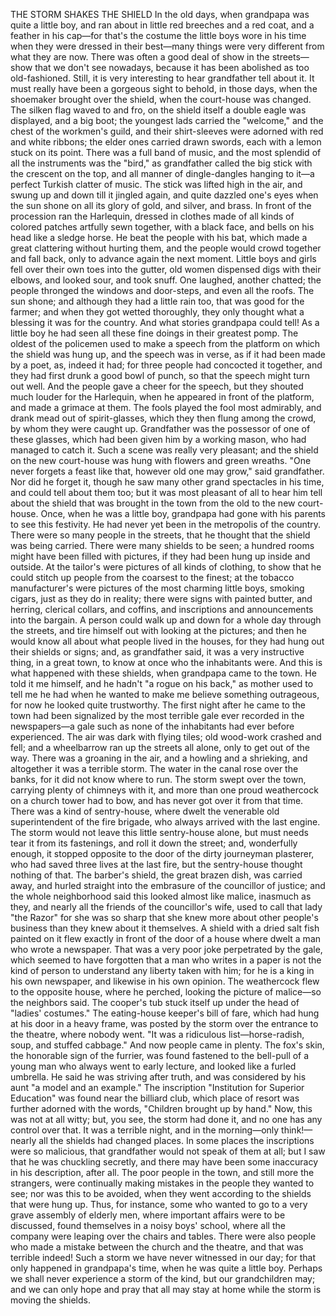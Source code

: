 THE STORM SHAKES THE SHIELD
In
the
old
days,
when
grandpapa
was
quite
a
little
boy,
and
ran
about
in
little
red
breeches
and
a
red
coat,
and
a
feather
in
his
cap—for
that's
the
costume
the
little
boys
wore
in
his
time
when
they
were
dressed
in
their
best—many
things
were
very
different
from
what
they
are
now.
There
was
often
a
good
deal
of
show
in
the
streets—show
that
we
don't
see
nowadays,
because
it
has
been
abolished
as
too
old-fashioned.
Still,
it
is
very
interesting
to
hear
grandfather
tell
about
it.
It
must
really
have
been
a
gorgeous
sight
to
behold,
in
those
days,
when
the
shoemaker
brought
over
the
shield,
when
the
court-house
was
changed.
The
silken
flag
waved
to
and
fro,
on
the
shield
itself
a
double
eagle
was
displayed,
and
a
big
boot;
the
youngest
lads
carried
the
"welcome,"
and
the
chest
of
the
workmen's
guild,
and
their
shirt-sleeves
were
adorned
with
red
and
white
ribbons;
the
elder
ones
carried
drawn
swords,
each
with
a
lemon
stuck
on
its
point.
There
was
a
full
band
of
music,
and
the
most
splendid
of
all
the
instruments
was
the
"bird,"
as
grandfather
called
the
big
stick
with
the
crescent
on
the
top,
and
all
manner
of
dingle-dangles
hanging
to
it—a
perfect
Turkish
clatter
of
music.
The
stick
was
lifted
high
in
the
air,
and
swung
up
and
down
till
it
jingled
again,
and
quite
dazzled
one's
eyes
when
the
sun
shone
on
all
its
glory
of
gold,
and
silver,
and
brass.
In
front
of
the
procession
ran
the
Harlequin,
dressed
in
clothes
made
of
all
kinds
of
colored
patches
artfully
sewn
together,
with
a
black
face,
and
bells
on
his
head
like
a
sledge
horse.
He
beat
the
people
with
his
bat,
which
made
a
great
clattering
without
hurting
them,
and
the
people
would
crowd
together
and
fall
back,
only
to
advance
again
the
next
moment.
Little
boys
and
girls
fell
over
their
own
toes
into
the
gutter,
old
women
dispensed
digs
with
their
elbows,
and
looked
sour,
and
took
snuff.
One
laughed,
another
chatted;
the
people
thronged
the
windows
and
door-steps,
and
even
all
the
roofs.
The
sun
shone;
and
although
they
had
a
little
rain
too,
that
was
good
for
the
farmer;
and
when
they
got
wetted
thoroughly,
they
only
thought
what
a
blessing
it
was
for
the
country.
And
what
stories
grandpapa
could
tell!
As
a
little
boy
he
had
seen
all
these
fine
doings
in
their
greatest
pomp.
The
oldest
of
the
policemen
used
to
make
a
speech
from
the
platform
on
which
the
shield
was
hung
up,
and
the
speech
was
in
verse,
as
if
it
had
been
made
by
a
poet,
as,
indeed
it
had;
for
three
people
had
concocted
it
together,
and
they
had
first
drunk
a
good
bowl
of
punch,
so
that
the
speech
might
turn
out
well.
And
the
people
gave
a
cheer
for
the
speech,
but
they
shouted
much
louder
for
the
Harlequin,
when
he
appeared
in
front
of
the
platform,
and
made
a
grimace
at
them.
The
fools
played
the
fool
most
admirably,
and
drank
mead
out
of
spirit-glasses,
which
they
then
flung
among
the
crowd,
by
whom
they
were
caught
up.
Grandfather
was
the
possessor
of
one
of
these
glasses,
which
had
been
given
him
by
a
working
mason,
who
had
managed
to
catch
it.
Such
a
scene
was
really
very
pleasant;
and
the
shield
on
the
new
court-house
was
hung
with
flowers
and
green
wreaths.
"One
never
forgets
a
feast
like
that,
however
old
one
may
grow,"
said
grandfather.
Nor
did
he
forget
it,
though
he
saw
many
other
grand
spectacles
in
his
time,
and
could
tell
about
them
too;
but
it
was
most
pleasant
of
all
to
hear
him
tell
about
the
shield
that
was
brought
in
the
town
from
the
old
to
the
new
court-house.
Once,
when
he
was
a
little
boy,
grandpapa
had
gone
with
his
parents
to
see
this
festivity.
He
had
never
yet
been
in
the
metropolis
of
the
country.
There
were
so
many
people
in
the
streets,
that
he
thought
that
the
shield
was
being
carried.
There
were
many
shields
to
be
seen;
a
hundred
rooms
might
have
been
filled
with
pictures,
if
they
had
been
hung
up
inside
and
outside.
At
the
tailor's
were
pictures
of
all
kinds
of
clothing,
to
show
that
he
could
stitch
up
people
from
the
coarsest
to
the
finest;
at
the
tobacco
manufacturer's
were
pictures
of
the
most
charming
little
boys,
smoking
cigars,
just
as
they
do
in
reality;
there
were
signs
with
painted
butter,
and
herring,
clerical
collars,
and
coffins,
and
inscriptions
and
announcements
into
the
bargain.
A
person
could
walk
up
and
down
for
a
whole
day
through
the
streets,
and
tire
himself
out
with
looking
at
the
pictures;
and
then
he
would
know
all
about
what
people
lived
in
the
houses,
for
they
had
hung
out
their
shields
or
signs;
and,
as
grandfather
said,
it
was
a
very
instructive
thing,
in
a
great
town,
to
know
at
once
who
the
inhabitants
were.
And
this
is
what
happened
with
these
shields,
when
grandpapa
came
to
the
town.
He
told
it
me
himself,
and
he
hadn't
"a
rogue
on
his
back,"
as
mother
used
to
tell
me
he
had
when
he
wanted
to
make
me
believe
something
outrageous,
for
now
he
looked
quite
trustworthy.
The
first
night
after
he
came
to
the
town
had
been
signalized
by
the
most
terrible
gale
ever
recorded
in
the
newspapers—a
gale
such
as
none
of
the
inhabitants
had
ever
before
experienced.
The
air
was
dark
with
flying
tiles;
old
wood-work
crashed
and
fell;
and
a
wheelbarrow
ran
up
the
streets
all
alone,
only
to
get
out
of
the
way.
There
was
a
groaning
in
the
air,
and
a
howling
and
a
shrieking,
and
altogether
it
was
a
terrible
storm.
The
water
in
the
canal
rose
over
the
banks,
for
it
did
not
know
where
to
run.
The
storm
swept
over
the
town,
carrying
plenty
of
chimneys
with
it,
and
more
than
one
proud
weathercock
on
a
church
tower
had
to
bow,
and
has
never
got
over
it
from
that
time.
There
was
a
kind
of
sentry-house,
where
dwelt
the
venerable
old
superintendent
of
the
fire
brigade,
who
always
arrived
with
the
last
engine.
The
storm
would
not
leave
this
little
sentry-house
alone,
but
must
needs
tear
it
from
its
fastenings,
and
roll
it
down
the
street;
and,
wonderfully
enough,
it
stopped
opposite
to
the
door
of
the
dirty
journeyman
plasterer,
who
had
saved
three
lives
at
the
last
fire,
but
the
sentry-house
thought
nothing
of
that.
The
barber's
shield,
the
great
brazen
dish,
was
carried
away,
and
hurled
straight
into
the
embrasure
of
the
councillor
of
justice;
and
the
whole
neighborhood
said
this
looked
almost
like
malice,
inasmuch
as
they,
and
nearly
all
the
friends
of
the
councillor's
wife,
used
to
call
that
lady
"the
Razor"
for
she
was
so
sharp
that
she
knew
more
about
other
people's
business
than
they
knew
about
it
themselves.
A
shield
with
a
dried
salt
fish
painted
on
it
flew
exactly
in
front
of
the
door
of
a
house
where
dwelt
a
man
who
wrote
a
newspaper.
That
was
a
very
poor
joke
perpetrated
by
the
gale,
which
seemed
to
have
forgotten
that
a
man
who
writes
in
a
paper
is
not
the
kind
of
person
to
understand
any
liberty
taken
with
him;
for
he
is
a
king
in
his
own
newspaper,
and
likewise
in
his
own
opinion.
The
weathercock
flew
to
the
opposite
house,
where
he
perched,
looking
the
picture
of
malice—so
the
neighbors
said.
The
cooper's
tub
stuck
itself
up
under
the
head
of
"ladies'
costumes."
The
eating-house
keeper's
bill
of
fare,
which
had
hung
at
his
door
in
a
heavy
frame,
was
posted
by
the
storm
over
the
entrance
to
the
theatre,
where
nobody
went.
"It
was
a
ridiculous
list—horse-radish,
soup,
and
stuffed
cabbage."
And
now
people
came
in
plenty.
The
fox's
skin,
the
honorable
sign
of
the
furrier,
was
found
fastened
to
the
bell-pull
of
a
young
man
who
always
went
to
early
lecture,
and
looked
like
a
furled
umbrella.
He
said
he
was
striving
after
truth,
and
was
considered
by
his
aunt
"a
model
and
an
example."
The
inscription
"Institution
for
Superior
Education"
was
found
near
the
billiard
club,
which
place
of
resort
was
further
adorned
with
the
words,
"Children
brought
up
by
hand."
Now,
this
was
not
at
all
witty;
but,
you
see,
the
storm
had
done
it,
and
no
one
has
any
control
over
that.
It
was
a
terrible
night,
and
in
the
morning—only
think!—nearly
all
the
shields
had
changed
places.
In
some
places
the
inscriptions
were
so
malicious,
that
grandfather
would
not
speak
of
them
at
all;
but
I
saw
that
he
was
chuckling
secretly,
and
there
may
have
been
some
inaccuracy
in
his
description,
after
all.
The
poor
people
in
the
town,
and
still
more
the
strangers,
were
continually
making
mistakes
in
the
people
they
wanted
to
see;
nor
was
this
to
be
avoided,
when
they
went
according
to
the
shields
that
were
hung
up.
Thus,
for
instance,
some
who
wanted
to
go
to
a
very
grave
assembly
of
elderly
men,
where
important
affairs
were
to
be
discussed,
found
themselves
in
a
noisy
boys'
school,
where
all
the
company
were
leaping
over
the
chairs
and
tables.
There
were
also
people
who
made
a
mistake
between
the
church
and
the
theatre,
and
that
was
terrible
indeed!
Such
a
storm
we
have
never
witnessed
in
our
day;
for
that
only
happened
in
grandpapa's
time,
when
he
was
quite
a
little
boy.
Perhaps
we
shall
never
experience
a
storm
of
the
kind,
but
our
grandchildren
may;
and
we
can
only
hope
and
pray
that
all
may
stay
at
home
while
the
storm
is
moving
the
shields.
